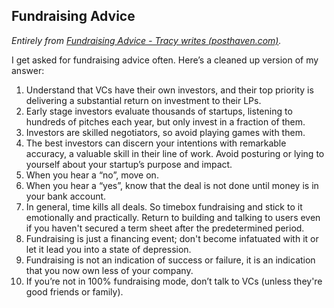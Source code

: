 ## Fundraising Advice
*Entirely from [Fundraising Advice - Tracy writes (posthaven.com)](https://tracy.posthaven.com/fundraising-advice).*

I get asked for fundraising advice often. Here’s a cleaned up version of my answer:  
  
1. Understand that VCs have their own investors, and their top priority is delivering a substantial return on investment to their LPs.  
2. Early stage investors evaluate thousands of startups, listening to hundreds of pitches each year, but only invest in a fraction of them.  
3. Investors are skilled negotiators, so avoid playing games with them.  
4. The best investors can discern your intentions with remarkable accuracy, a valuable skill in their line of work. Avoid posturing or lying to yourself about your startup’s purpose and impact.  
5. When you hear a “no”, move on.   
6. When you hear a “yes”, know that the deal is not done until money is in your bank account.    
7. In general, time kills all deals. So timebox fundraising and stick to it emotionally and practically. Return to building and talking to users even if you haven't secured a term sheet after the predetermined period.  
8. Fundraising is just a financing event; don't become infatuated with it or let it lead you into a state of depression.  
9. Fundraising is not an indication of success or failure, it is an indication that you now own less of your company.    
10. If you’re not in 100% fundraising mode, don’t talk to VCs (unless they're good friends or family).


